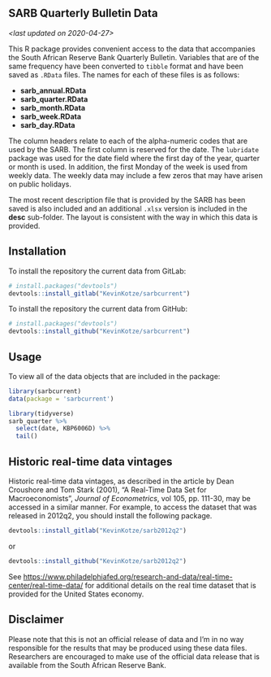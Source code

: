 
<!-- README.md is generated from README.Rmd. Please edit that file -->

## SARB Quarterly Bulletin Data

*\<last updated on 2020-04-27\>*

This R package provides convenient access to the data that accompanies
the South African Reserve Bank Quarterly Bulletin. Variables that are of
the same frequency have been converted to `tibble` format and have been
saved as `.RData` files. The names for each of these files is as
follows:

  - **sarb\_annual.RData**
  - **sarb\_quarter.RData**
  - **sarb\_month.RData**
  - **sarb\_week.RData**
  - **sarb\_day.RData**

The column headers relate to each of the alpha-numeric codes that are
used by the SARB. The first column is reserved for the date. The
`lubridate` package was used for the date field where the first day of
the year, quarter or month is used. In addition, the first Monday of the
week is used from weekly data. The weekly data may include a few zeros
that may have arisen on public holidays.

The most recent description file that is provided by the SARB has been
saved is also included and an additional `.xlsx` version is included in
the **desc** sub-folder. The layout is consistent with the way in which
this data is provided.

## Installation

To install the repository the current data from GitLab:

``` r
# install.packages("devtools")
devtools::install_gitlab("KevinKotze/sarbcurrent")
```

To install the repository the current data from GitHub:

``` r
# install.packages("devtools")
devtools::install_github("KevinKotze/sarbcurrent")
```

## Usage

To view all of the data objects that are included in the package:

``` r
library(sarbcurrent)
data(package = 'sarbcurrent')
```

``` r
library(tidyverse)
sarb_quarter %>% 
  select(date, KBP6006D) %>% 
  tail()
```

## Historic real-time data vintages

Historic real-time data vintages, as described in the article by Dean
Croushore and Tom Stark (2001), “A Real-Time Data Set for
Macroeconomists”, *Journal of Econometrics*, vol 105, pp. 111-30, may be
accessed in a similar manner. For example, to access the dataset that
was released in 2012q2, you should install the following package.

``` r
devtools::install_gitlab("KevinKotze/sarb2012q2")
```

or

``` r
devtools::install_github("KevinKotze/sarb2012q2")
```

See
<https://www.philadelphiafed.org/research-and-data/real-time-center/real-time-data/>
for additional details on the real time dataset that is provided for the
United States economy.

## Disclaimer

Please note that this is not an official release of data and I’m in no
way responsible for the results that may be produced using these data
files. Researchers are encouraged to make use of the official data
release that is available from the South African Reserve Bank.
